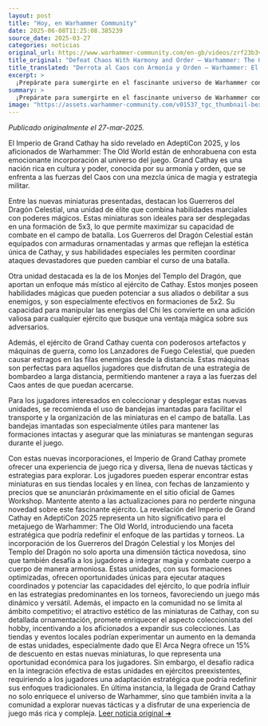 ```yaml
---
layout: post
title: "Hoy, en Warhammer Community"
date: 2025-06-08T11:25:08.385239
source_date: 2025-03-27
categories: noticias
original_url: https://www.warhammer-community.com/en-gb/videos/zrf23b3v/defeat-chaos-with-harmony-and-order-warhammer-the-old-world-empire-of-grand-cathay-revealed/
title_original: "Defeat Chaos With Harmony and Order – Warhammer: The Old World – Empire of Grand Cathay Revealed - Warhammer Community"
title_translated: "Derrota al Caos con Armonía y Orden – Warhammer: El Viejo Mundo – Imperio de Gran Cathay Revelado"
excerpt: >
  ¡Prepárate para sumergirte en el fascinante universo de Warhammer con la revelación del Imperio de Gran Cathay en AdeptiCon 2025! Este nuevo capítulo promete una emocionante combinación de armonía y orden para enfrentar al caos. Descubre las últimas novedades, consejos de hobby y lanzamientos de productos que te mantendrán al tanto de todo lo que sucede en este vibrante mundo. No te pierdas la oportunidad de ser uno de los primeros en explorar las maravillas de Gran Cathay y su impacto en el Viejo Mundo de Warhammer.
summary: >
  ¡Prepárate para sumergirte en el fascinante universo de Warhammer con la revelación del Imperio de Gran Cathay en AdeptiCon 2025! Este nuevo capítulo promete una emocionante combinación de armonía y orden para enfrentar al caos. Descubre las últimas novedades, consejos de hobby y lanzamientos de productos que te mantendrán al tanto de todo lo que sucede en este vibrante mundo. No te pierdas la oportunidad de ser uno de los primeros en explorar las maravillas de Gran Cathay y su impacto en el Viejo Mundo de Warhammer.
image: "https://assets.warhammer-community.com/v01537_tgc_thumbnail-bexgaxkwwz.jpg"
---
```


*Publicado originalmente el 27-mar-2025.*

El Imperio de Grand Cathay ha sido revelado en AdeptiCon 2025, y los aficionados de Warhammer: The Old World están de enhorabuena con esta emocionante incorporación al universo del juego. Grand Cathay es una nación rica en cultura y poder, conocida por su armonía y orden, que se enfrenta a las fuerzas del Caos con una mezcla única de magia y estrategia militar.

Entre las nuevas miniaturas presentadas, destacan los Guerreros del Dragón Celestial, una unidad de élite que combina habilidades marciales con poderes mágicos. Estas miniaturas son ideales para ser desplegadas en una formación de 5x3, lo que permite maximizar su capacidad de combate en el campo de batalla. Los Guerreros del Dragón Celestial están equipados con armaduras ornamentadas y armas que reflejan la estética única de Cathay, y sus habilidades especiales les permiten coordinar ataques devastadores que pueden cambiar el curso de una batalla.

Otra unidad destacada es la de los Monjes del Templo del Dragón, que aportan un enfoque más místico al ejército de Cathay. Estos monjes poseen habilidades mágicas que pueden potenciar a sus aliados o debilitar a sus enemigos, y son especialmente efectivos en formaciones de 5x2. Su capacidad para manipular las energías del Chi les convierte en una adición valiosa para cualquier ejército que busque una ventaja mágica sobre sus adversarios.

Además, el ejército de Grand Cathay cuenta con poderosos artefactos y máquinas de guerra, como los Lanzadores de Fuego Celestial, que pueden causar estragos en las filas enemigas desde la distancia. Estas máquinas son perfectas para aquellos jugadores que disfrutan de una estrategia de bombardeo a larga distancia, permitiendo mantener a raya a las fuerzas del Caos antes de que puedan acercarse.

Para los jugadores interesados en coleccionar y desplegar estas nuevas unidades, se recomienda el uso de bandejas imantadas para facilitar el transporte y la organización de las miniaturas en el campo de batalla. Las bandejas imantadas son especialmente útiles para mantener las formaciones intactas y asegurar que las miniaturas se mantengan seguras durante el juego.

Con estas nuevas incorporaciones, el Imperio de Grand Cathay promete ofrecer una experiencia de juego rica y diversa, llena de nuevas tácticas y estrategias para explorar. Los jugadores pueden esperar encontrar estas miniaturas en sus tiendas locales y en línea, con fechas de lanzamiento y precios que se anunciarán próximamente en el sitio oficial de Games Workshop. Mantente atento a las actualizaciones para no perderte ninguna novedad sobre este fascinante ejército.
La revelación del Imperio de Grand Cathay en AdeptiCon 2025 representa un hito significativo para el metajuego de Warhammer: The Old World, introduciendo una faceta estratégica que podría redefinir el enfoque de las partidas y torneos. La incorporación de los Guerreros del Dragón Celestial y los Monjes del Templo del Dragón no solo aporta una dimensión táctica novedosa, sino que también desafía a los jugadores a integrar magia y combate cuerpo a cuerpo de manera armoniosa. Estas unidades, con sus formaciones optimizadas, ofrecen oportunidades únicas para ejecutar ataques coordinados y potenciar las capacidades del ejército, lo que podría influir en las estrategias predominantes en los torneos, favoreciendo un juego más dinámico y versátil. Además, el impacto en la comunidad no se limita al ámbito competitivo; el atractivo estético de las miniaturas de Cathay, con su detallada ornamentación, promete enriquecer el aspecto coleccionista del hobby, incentivando a los aficionados a expandir sus colecciones. Las tiendas y eventos locales podrían experimentar un aumento en la demanda de estas unidades, especialmente dado que El Arca Negra ofrece un 15% de descuento en estas nuevas miniaturas, lo que representa una oportunidad económica para los jugadores. Sin embargo, el desafío radica en la integración efectiva de estas unidades en ejércitos preexistentes, requiriendo a los jugadores una adaptación estratégica que podría redefinir sus enfoques tradicionales. En última instancia, la llegada de Grand Cathay no solo enriquece el universo de Warhammer, sino que también invita a la comunidad a explorar nuevas tácticas y a disfrutar de una experiencia de juego más rica y compleja.
[Leer noticia original ➜](https://www.warhammer-community.com/en-gb/videos/zrf23b3v/defeat-chaos-with-harmony-and-order-warhammer-the-old-world-empire-of-grand-cathay-revealed/)
